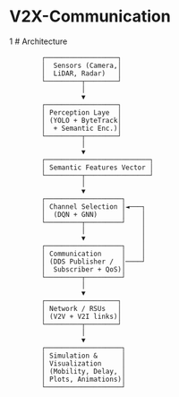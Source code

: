 # V2X-Communication


1 # Architecture

            ┌──────────────────┐
            │  Sensors (Camera,│
            │  LiDAR, Radar)   │
            └─────────┬────────┘
                      │
                      ▼
            ┌──────────────────┐
            │ Perception Laye  │
            │ (YOLO + ByteTrack│
            │  + Semantic Enc.)│
            └─────────┬────────┘
                      │
                      ▼
            ┌──────────────────────────┐
            │ Semantic Features Vector │
            └─────────┬────────────────┘
                      │
                      ▼
            ┌───────────────────┐
            │ Channel Selection │◄───┐
            │  (DQN + GNN)      │    │
            └─────────┬─────────┘    │
                      │              │
                      ▼              │
            ┌───────────────────┐    │
            │ Communication     │    │
            │ (DDS Publisher /  │────┘
            │  Subscriber + QoS)│
            └─────────┬─────────┘
                      │
                      ▼
            ┌──────────────────┐
            │ Network / RSUs   │
            │ (V2V + V2I links)│
            └─────────┬────────┘
                      │
                      ▼
            ┌───────────────────┐
            │ Simulation &      │
            │ Visualization     │
            │ (Mobility, Delay, │
            │ Plots, Animations)│
            └───────────────────┘


